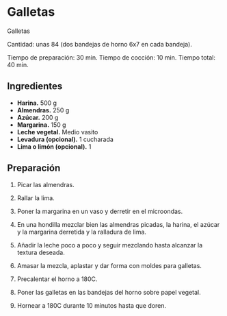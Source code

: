 # Galletas

Galletas

Cantidad: unas 84 (dos bandejas de horno 6x7 en cada bandeja).

Tiempo de preparación: 30 min.
Tiempo de cocción: 10 min.
Tiempo total: 40 min.

## Ingredientes

- **Harina.** 500 g
- **Almendras.** 250 g
- **Azúcar.** 200 g
- **Margarina.** 150 g
- **Leche vegetal.** Medio vasito
- **Levadura (opcional).** 1 cucharada
- **Lima o limón (opcional).** 1

## Preparación

1. Picar las almendras.

2. Rallar la lima.

3. Poner la margarina en un vaso y derretir en el microondas.

4. En una hondilla mezclar bien las almendras picadas, la harina, el azúcar y la margarina derretida y la ralladura de lima.

5. Añadir la leche poco a poco y seguir mezclando hasta alcanzar la textura deseada.

6. Amasar la mezcla, aplastar y dar forma con moldes para galletas.

7. Precalentar el horno a 180C.

8. Poner las galletas en las bandejas del horno sobre papel vegetal.

9. Hornear a 180C durante 10 minutos hasta que doren.

